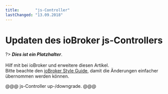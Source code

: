 ```yaml
---
title:       "js-Controller"
lastChanged: "13.09.2018"
---
```


# Updaten des ioBroker js-Controllers

?> ***Dies ist ein Platzhalter***.
   <br><br>
   Hilf mit bei ioBroker und erweitere diesen Artikel.  
   Bitte beachte den [ioBroker Style Guide](community/styleguidedoc), 
   damit die Änderungen einfacher übernommen werden können.

@@@ js-Controller up-/downgrade. @@@
